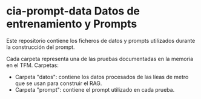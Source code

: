 # **cia-prompt-data** Datos de entrenamiento y Prompts
Este repositorio contiene los ficheros de datos y prompts utilizados durante la construcción del prompt.

Cada carpeta representa una de las pruebas documentadas en la memoria en el TFM. Carpetas:
* Carpeta "datos": contiene los datos procesados de las líeas de metro que se usan para construir el RAG.
* Carpeta "prompt": contiene el prompt utilizado en cada prueba.
